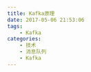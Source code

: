 ```yaml
---
title: Kafka原理
date: 2017-05-06 21:53:06
tags:
    - Kafka
categories:
    - 技术
    - 消息队列
    - Kafka
---
```

